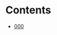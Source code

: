 # Contents

* [000](https://github.com/wuxlifeng/Everything/blob/master/000.Markdown-Example.md)



